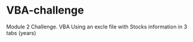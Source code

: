 # VBA-challenge
Module 2 Challenge. VBA Using an excle file with Stocks information in 3 tabs (years)
